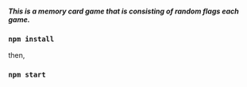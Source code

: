 ##### This is a memory card game that is consisting of random flags each game.

### `npm install`
then,
### `npm start`

